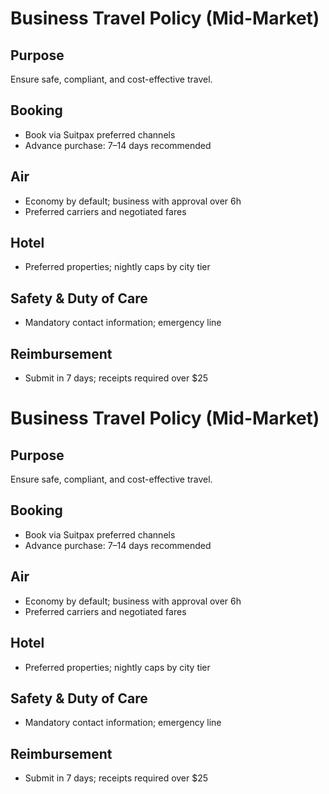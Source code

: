# Business Travel Policy (Mid-Market)

## Purpose
Ensure safe, compliant, and cost-effective travel.

## Booking
- Book via Suitpax preferred channels
- Advance purchase: 7–14 days recommended

## Air
- Economy by default; business with approval over 6h
- Preferred carriers and negotiated fares

## Hotel
- Preferred properties; nightly caps by city tier

## Safety & Duty of Care
- Mandatory contact information; emergency line

## Reimbursement
- Submit in 7 days; receipts required over $25

# Business Travel Policy (Mid-Market)

## Purpose
Ensure safe, compliant, and cost-effective travel.

## Booking
- Book via Suitpax preferred channels
- Advance purchase: 7–14 days recommended

## Air
- Economy by default; business with approval over 6h
- Preferred carriers and negotiated fares

## Hotel
- Preferred properties; nightly caps by city tier

## Safety & Duty of Care
- Mandatory contact information; emergency line

## Reimbursement
- Submit in 7 days; receipts required over $25

